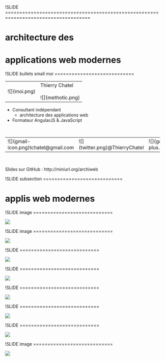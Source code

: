 !SLIDE ====================================================================================

# architecture des
# applications web modernes


!SLIDE bullets small moi ============================

<table>
<tr><td>![](moi.png)</td><td><span class="biggest">Thierry Chatel</span><br><br>![](methotic.png)</td></tr>
</table>

* Consultant indépendant
    * architecture des applications web
* Formateur AngularJS & JavaScript

<br/>
<table id="reseaux">
<tr>
<td>![](gmail-icon.png)tchatel@gmail.com</td>
<td>![](twitter.png)@ThierryChatel</td>
<td>![](google-plus.png)+ThierryChatel</td>
<td>![](github.png)tchatel</td>
</table>

<br/>

<p class="sildes">Slides sur GitHub : http://miniurl.org/archiweb</p>

!SLIDE subsection ============================

# applis web modernes

!SLIDE image ============================

![](gmail.png)

!SLIDE image ============================

![](trello.png)

!SLIDE ============================

![](usine.jpg)

!SLIDE ============================

![](phpmyadmin.jpg)

!SLIDE ============================

![](train.jpg)

!SLIDE ============================

![](revolution.jpg)

!SLIDE ============================

![](dinosaure.png)

!SLIDE image ============================

![](frameworks.png)





